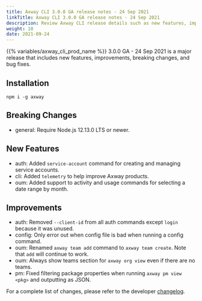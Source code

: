 ```yaml
---
title: Axway CLI 3.0.0 GA release notes - 24 Sep 2021
linkTitle: Axway CLI 3.0.0 GA release notes - 24 Sep 2021
description: Review Axway CLI release details such as new features, improvements, breaking changes, and bug fixes.
weight: 10
date: 2021-09-24
---
```


{{% variables/axway_cli_prod_name %}} 3.0.0 GA - 24 Sep 2021 is a major release that includes new features, improvements, breaking changes, and bug fixes.

## Installation

```
npm i -g axway
```

## Breaking Changes

* general: Require Node.js 12.13.0 LTS or newer.

## New Features

* auth: Added `service-account` command for creating and managing service accounts.
* cli: Added `telemetry` to help improve Axway products.
* oum: Added support to activity and usage commands for selecting a date range by month.

## Improvements

* auth: Removed `--client-id` from all auth commands except `login` because it was unused.
* config: Only error out when config file is bad when running a config command.
* oum: Renamed `axway team add` command to `axway team create`. Note that `add` will continue to work.
* oum: Always show teams section for `axway org view` even if there are no teams.
* pm: Fixed filtering package properties when running `axway pm view <pkg>` and outputting as JSON.

For a complete list of changes, please refer to the developer [changelog](https://github.com/appcelerator/amplify-tooling/blob/master/docs/Release%20Notes/Axway%20CLI%203.0.0.md).
